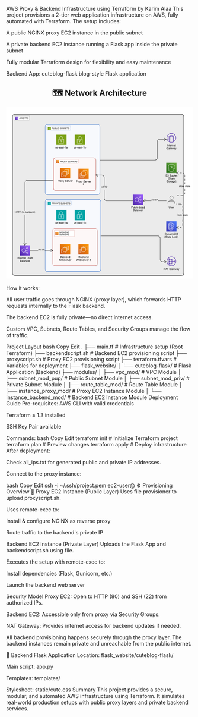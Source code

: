  AWS Proxy & Backend Infrastructure using Terraform by Karim Alaa
This project provisions a 2-tier web application infrastructure on AWS, fully automated with Terraform.
The setup includes:

A public NGINX proxy EC2 instance in the public subnet

A private backend EC2 instance running a Flask app inside the private subnet

Fully modular Terraform design for flexibility and easy maintenance

Backend App: cuteblog-flask blog-style Flask application

<h2 align="center">🗺️ Network Architecture</h2> <p align="center"> <img src="./arch.PNG" alt="Architecture Diagram" width="700"/> </p>
How it works:

All user traffic goes through NGINX (proxy layer), which forwards HTTP requests internally to the Flask backend.

The backend EC2 is fully private—no direct internet access.

Custom VPC, Subnets, Route Tables, and Security Groups manage the flow of traffic.

 Project Layout
bash
Copy
Edit
.
├── main.tf                 # Infrastructure setup (Root Terraform)
├── backendscript.sh        # Backend EC2 provisioning script
├── proxyscript.sh          # Proxy EC2 provisioning script
├── terraform.tfvars        # Variables for deployment
├── flask_website/
│   └── cuteblog-flask/     # Flask Application (Backend)
├── modules/
│   ├── vpc_mod/            # VPC Module
│   ├── subnet_mod_pup/     # Public Subnet Module
│   ├── subnet_mod_priv/    # Private Subnet Module
│   ├── route_table_mod/    # Route Table Module
│   ├── instance_proxy_mod/ # Proxy EC2 Instance Module
│   └── instance_backend_mod/ # Backend EC2 Instance Module
 Deployment Guide
Pre-requisites:
AWS CLI with valid credentials

Terraform ≥ 1.3 installed

SSH Key Pair available

Commands:
bash
Copy
Edit
terraform init       # Initialize Terraform project
terraform plan       # Preview changes
terraform apply      # Deploy infrastructure
After deployment:

Check all_ips.txt for generated public and private IP addresses.

Connect to the proxy instance:

bash
Copy
Edit
ssh -i ~/.ssh/project.pem ec2-user@<proxy-public-ip>
⚙️ Provisioning Overview
🔹 Proxy EC2 Instance (Public Layer)
Uses file provisioner to upload proxyscript.sh.

Uses remote-exec to:

Install & configure NGINX as reverse proxy

Route traffic to the backend's private IP

 Backend EC2 Instance (Private Layer)
Uploads the Flask App and backendscript.sh using file.

Executes the setup with remote-exec to:

Install dependencies (Flask, Gunicorn, etc.)

Launch the backend web server

 Security Model
Proxy EC2: Open to HTTP (80) and SSH (22) from authorized IPs.

Backend EC2: Accessible only from proxy via Security Groups.

NAT Gateway: Provides internet access for backend updates if needed.

All backend provisioning happens securely through the proxy layer. The backend instances remain private and unreachable from the public internet.

🧪 Backend Flask Application
Location: flask_website/cuteblog-flask/

Main script: app.py

Templates: templates/

Stylesheet: static/cute.css
Summary
This project provides a secure, modular, and automated AWS infrastructure using Terraform. It simulates real-world production setups with public proxy layers and private backend services.
